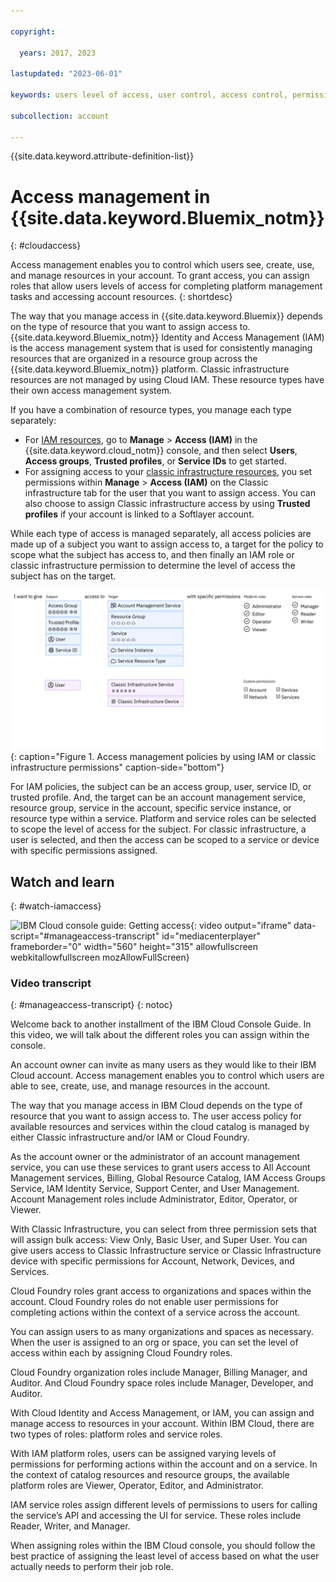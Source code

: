 ```yaml
---

copyright:

  years: 2017, 2023

lastupdated: "2023-06-01"

keywords: users level of access, user control, access control, permissions, manage access, access management, platform management tasks, assign roles

subcollection: account

---
```


{{site.data.keyword.attribute-definition-list}}

# Access management in {{site.data.keyword.Bluemix_notm}}
{: #cloudaccess}

Access management enables you to control which users see, create, use, and manage resources in your account. To grant access, you can assign roles that allow users levels of access for completing platform management tasks and accessing account resources.
{: shortdesc}

The way that you manage access in {{site.data.keyword.Bluemix}} depends on the type of resource that you want to assign access to. {{site.data.keyword.Bluemix_notm}} Identity and Access Management (IAM) is the access management system that is used for consistently managing resources that are organized in a resource group across the {{site.data.keyword.Bluemix_notm}} platform. Classic infrastructure resources are not managed by using Cloud IAM. These resource types have their own access management system.

If you have a combination of resource types, you manage each type separately:

* For [IAM resources](/docs/account?topic=account-userroles), go to **Manage** &gt; **Access (IAM)** in the {{site.data.keyword.cloud_notm}} console, and then select **Users**, **Access groups**, **Trusted profiles**, or **Service IDs** to get started.
* For assigning access to your [classic infrastructure resources](/docs/account?topic=account-mngclassicinfra), you set permissions within **Manage** > **Access (IAM)** on the Classic infrastructure tab for the user that you want to assign access. You can also choose to assign Classic infrastructure access by using **Trusted profiles** if your account is linked to a Softlayer account.

While each type of access is managed separately, all access policies are made up of a subject you want to assign access to, a target for the policy to scope what the subject has access to, and then finally an IAM role or classic infrastructure permission to determine the level of access the subject has on the target.

![Access management policies by using IAM or classic infrastructure permissions.](images/access-management.svg "How assigning policies works by starting with a subject, selecting a target, then assigning a role or permission"){: caption="Figure 1. Access management policies by using IAM or classic infrastructure permissions" caption-side="bottom"}

For IAM policies, the subject can be an access group, user, service ID, or trusted profile. And, the target can be an account management service, resource group, service in the account, specific service instance, or resource type within a service. Platform and service roles can be selected to scope the level of access for the subject. For classic infrastructure, a user is selected, and then the access can be scoped to a service or device with specific permissions assigned.


## Watch and learn
{: #watch-iamaccess}

![IBM Cloud console guide: Getting access](https://www.kaltura.com/p/1773841/sp/177384100/embedIframeJs/uiconf_id/27941801/partner_id/1773841?iframeembed=true&entry_id=1_q33pxjan){: video output="iframe" data-script="#manageaccess-transcript" id="mediacenterplayer" frameborder="0" width="560" height="315" allowfullscreen webkitallowfullscreen mozAllowFullScreen}

### Video transcript
{: #manageaccess-transcript}
{: notoc}

Welcome back to another installment of the IBM Cloud Console Guide. In this video, we will talk about the different roles you can assign within the console.

An account owner can invite as many users as they would like to their IBM Cloud account. Access management enables you to control which users are able to see, create, use, and manage resources in the account.

The way that you manage access in IBM Cloud depends on the type of resource that you want to assign access to. The user access policy for available resources and services within the cloud catalog is managed by either Classic infrastructure and/or IAM or Cloud Foundry.

As the account owner or the administrator of an account management service, you can use these services to grant users access to All Account Management services, Billing, Global Resource Catalog, IAM Access Groups Service, IAM Identity Service, Support Center, and User Management. Account Management roles include Administrator, Editor, Operator, or Viewer.

With Classic Infrastructure, you can select from three permission sets that will assign bulk access: View Only, Basic User, and Super User. You can give users access to Classic Infrastructure service or Classic Infrastructure device with specific permissions for Account, Network, Devices, and Services.

Cloud Foundry roles grant access to organizations and spaces within the account. Cloud Foundry roles do not enable user permissions for completing actions within the context of a service across the account.

You can assign users to as many organizations and spaces as necessary. When the user is assigned to an org or space, you can set the level of access within each by assigning Cloud Foundry roles.

Cloud Foundry organization roles include Manager, Billing Manager, and Auditor. And Cloud Foundry space roles include Manager, Developer, and Auditor.

With Cloud Identity and Access Management, or IAM, you can assign and manage access to resources in your account. Within IBM Cloud, there are two types of roles: platform roles and service roles.

With IAM platform roles, users can be assigned varying levels of permissions for performing actions within the account and on a service. In the context of catalog resources and resource groups, the available platform roles are Viewer, Operator, Editor, and Administrator.

IAM service roles assign different levels of permissions to users for calling the service’s API and accessing the UI for service. These roles include Reader, Writer, and Manager.

When assigning roles within the IBM Cloud console, you should follow the best practice of assigning the least level of access based on what the user actually needs to perform their job role.
